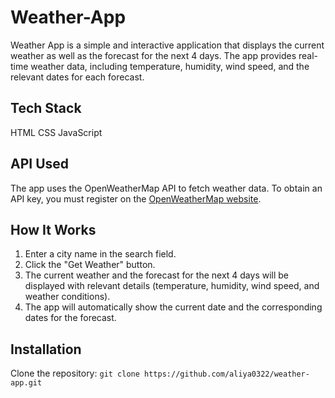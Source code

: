 # Weather-App

Weather App is a simple and interactive application that displays the current weather as well as the forecast for the next 4 days. The app provides real-time weather data, including temperature, humidity, wind speed, and the relevant dates for each forecast.

## Tech Stack
HTML
CSS 
JavaScript

## API Used
The app uses the OpenWeatherMap API to fetch weather data. To obtain an API key, you must register on the [OpenWeatherMap website](https://openweathermap.org/).

## How It Works
1. Enter a city name in the search field.
2. Click the "Get Weather" button.
3. The current weather and the forecast for the next 4 days will be displayed with relevant details (temperature, humidity, wind speed, and weather conditions).
4. The app will automatically show the current date and the corresponding dates for the forecast.

## Installation
Clone the repository:
```git clone https://github.com/aliya0322/weather-app.git```
